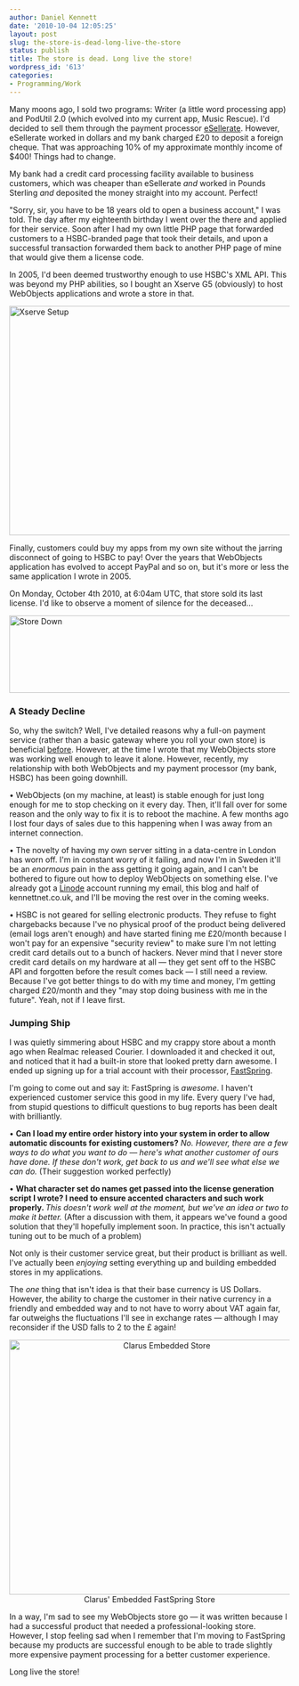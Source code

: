 ```yaml
---
author: Daniel Kennett
date: '2010-10-04 12:05:25'
layout: post
slug: the-store-is-dead-long-live-the-store
status: publish
title: The store is dead. Long live the store!
wordpress_id: '613'
categories:
- Programming/Work
---
```


<p>Many moons ago, I sold two programs: Writer (a little word processing app) and PodUtil 2.0 (which evolved into my current app, Music Rescue). I'd decided to sell them through the payment processor <a href="http://www.esellerate.net/">eSellerate</a>. However, eSellerate worked in dollars and my bank charged £20 to deposit a foreign cheque. That was approaching 10% of my approximate monthly income of $400! Things had to change.</p>
<p>My bank had a credit card processing facility available to business customers, which was cheaper than eSellerate <em>and</em> worked in Pounds Sterling <em>and </em>deposited the money straight into my account. Perfect!</p>
<p>"Sorry, sir, you have to be 18 years old to open a business account," I was told. The day after my eighteenth birthday I went over the there and applied for their service. Soon after I had my own little PHP page that forwarded customers to a HSBC-branded page that took their details, and upon a successful transaction forwarded them back to another PHP page of mine that would give them a license code.</p>
<p>In 2005, I'd been deemed trustworthy enough to use HSBC's XML API. This was beyond my PHP abilities, so I bought an Xserve G5 (obviously) to host WebObjects applications and wrote a store in that.</p>
<p><img style="display: block; margin-left: auto; margin-right: auto;" src="http://danielkennett.org/wp-content/uploads/2010/10/P1010056.jpg" border="0" alt="Xserve Setup" width="550" height="412" /></p>
<p>Finally, customers could buy my apps from my own site without the jarring disconnect of going to HSBC to pay! Over the years that WebObjects application has evolved to accept PayPal and so on, but it's more or less the same application I wrote in 2005.</p>
<p>On Monday, October 4th 2010, at 6:04am UTC, that store sold its last license. I'd like to observe a moment of silence for the deceased…</p>
<p><img style="display: block; margin-left: auto; margin-right: auto;" src="http://danielkennett.org/wp-content/uploads/2010/10/store_down.png" border="0" alt="Store Down" width="550" height="139" /></p>
<h3>A Steady Decline</h3>
<p>So, why the switch? Well, I've detailed reasons why a full-on payment service (rather than a basic gateway where you roll your own store) is beneficial <a href="http://www.kennettnet.co.uk/blog/comments/the_great_debate/">before</a>. However, at the time I wrote that my WebObjects store was working well enough to leave it alone. However, recently, my relationship with both WebObjects and my payment processor (my bank, HSBC) has been going downhill.</p>
<p>• WebObjects (on my machine, at least) is stable enough for just long enough for me to stop checking on it every day. Then, it'll fall over for some reason and the only way to fix it is to reboot the machine. A few months ago I lost four days of sales due to this happening when I was away from an internet connection.</p>
<p>• The novelty of having my own server sitting in a data-centre in London has worn off. I'm in constant worry of it failing, and now I'm in Sweden it'll be an <em>enormous</em> pain in the ass getting it going again, and I can't be bothered to figure out how to deploy WebObjects on something else. I've already got a <a href="http://www.linode.com/">Linode</a> account running my email, this blog and half of kennettnet.co.uk, and I'll be moving the rest over in the coming weeks.</p>
<p>• HSBC is not geared for selling electronic products. They refuse to fight chargebacks because I've no physical proof of the product being delivered (email logs aren't enough) and have started fining me £20/month because I won't pay for an expensive "security review" to make sure I'm not letting credit card details out to a bunch of hackers. Never mind that I never store credit card details on my hardware at all — they get sent off to the HSBC API and forgotten before the result comes back — I still need a review. Because I've got better things to do with my time and money, I'm getting charged £20/month and they "may stop doing business with me in the future". Yeah, not if I leave first.</p>
<h3>Jumping Ship</h3>
<p>I was quietly simmering about HSBC and my crappy store about a month ago when Realmac released Courier. I downloaded it and checked it out, and noticed that it had a built-in store that looked pretty darn awesome. I ended up signing up for a trial account with their processor, <a href="http://www.fastspring.com/">FastSpring</a>.</p>
<p>I'm going to come out and say it: FastSpring is <em>awesome</em>. I haven't experienced customer service this good in my life. Every query I've had, from stupid questions to difficult questions to bug reports has been dealt with brilliantly.</p>
<p>• <strong>Can I load my entire order history into your system in order to allow automatic discounts for existing customers?</strong> <em>No. However, there are a few ways to do what you want to do — here's what another customer of ours have done. If these don't work, get back to us and we'll see what else we can do. </em>(Their suggestion worked perfectly)</p>
<p>• <strong>What character set do names get passed into the license generation script I wrote? I need to ensure accented characters and such work properly. </strong><em>This doesn't work well at the moment, but we've an idea or two to make it better. </em>(After a discussion with them, it appears we've found a good solution that they'll hopefully implement soon. In practice, this isn't actually tuning out to be much of a problem)</p>
<p>Not only is their customer service great, but their product is brilliant as well. I've actually been <em>enjoying</em> setting everything up and building embedded stores in my applications.</p>
<p>The <em>one</em> thing that isn't idea is that their base currency is US Dollars. However, the ability to charge the customer in their native currency in a friendly and embedded way and to not have to worry about VAT again far, far outweighs the fluctuations I'll see in exchange rates — although I may reconsider if the USD falls to 2 to the £ again!</p>
<p style="text-align: center;"><img style="display: block; margin-left: auto; margin-right: auto;" src="http://danielkennett.org/wp-content/uploads/2010/10/ClarusStore.png" border="0" alt="Clarus Embedded Store" width="550" height="458" />Clarus' Embedded FastSpring Store</p>
<p style="text-align: left;">In a way, I'm sad to see my WebObjects store go — it was written because I had a successful product that needed a professional-looking store. However, I stop feeling sad when I remember that I'm moving to FastSpring because my products are successful enough to be able to trade slightly more expensive payment processing for a better customer experience.</p>
<p style="text-align: left;">Long live the store!</p>